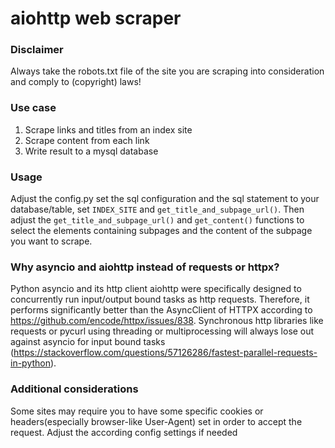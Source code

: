 # aiohttp web scraper
### Disclaimer
Always take the robots.txt file of the site you are scraping into consideration and 
comply to (copyright) laws!

### Use case
1. Scrape links and titles from an index site
2. Scrape content from each link
3. Write result to a mysql database

### Usage
Adjust the config.py set the sql configuration and the sql statement to your database/table, 
set `INDEX_SITE` and `get_title_and_subpage_url()`. 
Then adjust the `get_title_and_subpage_url()` and `get_content()` functions 
to select the elements containing subpages and the content of the subpage you want to scrape.

### Why asyncio and aiohttp instead of requests or httpx?
Python asyncio and its http client aiohttp were specifically designed to concurrently run input/output bound tasks
as http requests. 
Therefore, it performs significantly better than the AsyncClient of HTTPX according to 
https://github.com/encode/httpx/issues/838.
Synchronous http libraries like requests or pycurl using threading or multiprocessing will always lose out against
asyncio for input bound tasks (https://stackoverflow.com/questions/57126286/fastest-parallel-requests-in-python).

### Additional considerations
Some sites may require you to have some specific cookies or headers(especially browser-like User-Agent) set 
in order to accept the request. Adjust the according config settings if needed
